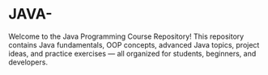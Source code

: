 # JAVA-
Welcome to the Java Programming Course Repository! This repository contains Java fundamentals, OOP concepts, advanced Java topics, project ideas, and practice exercises — all organized for students, beginners, and developers.
